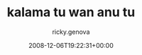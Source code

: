 ---
title: 'kalama tu wan anu tu'
posts: 13
hash: 'CeJZt1jf'
author: 'ricky.genova'
date: 2008-12-06T19:22:31+00:00
sources:
  - https://tokipona.yahoogroups.narkive.com/CeJZt1jf
---